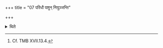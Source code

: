 +++
title = "07 परिधौ पशुन् नियुञ्जन्ति"

+++

<details><summary>थिते</summary>

7. They bind the victim to one of the encircling sticks[^1] or to a burning fire-brand or to a grass-blade.   

[^1]: Cf. TMB XVII.13.4.  

</details>
